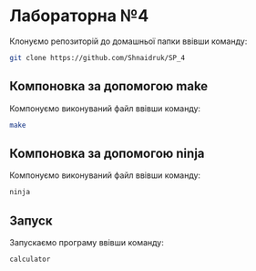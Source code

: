 # Лабораторна №4
Клонуємо репозиторій до домашньої папки ввівши команду:

```bash
git clone https://github.com/Shnaidruk/SP_4
```
## Компоновка за допомогою make
Компонуємо виконуваний файл ввівши команду:

```bash 
make 
```
## Компоновка за допомогою ninja
Компонуємо виконуваний файл ввівши команду:

```bash
ninja
```
## Запуск
Запускаємо програму ввівши команду:

```bash 
calculator 
``` 